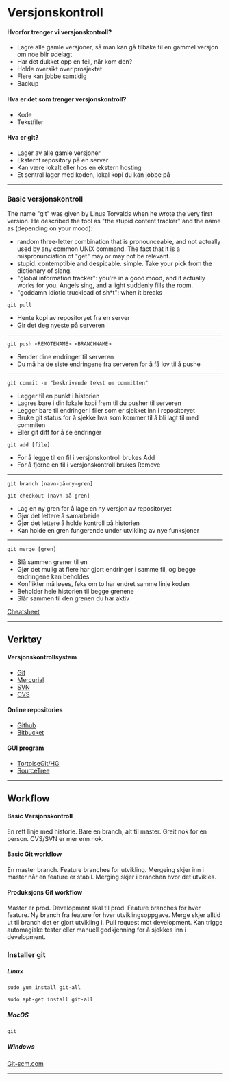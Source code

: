 # Versjonskontroll
#### Hvorfor trenger vi versjonskontroll?
 + Lagre alle gamle versjoner, så man kan gå tilbake til en gammel versjon om noe blir ødelagt
 + Har det dukket opp en feil, når kom den?
 + Holde oversikt over prosjektet
 + Flere kan jobbe samtidig
 + Backup
#### Hva er det som trenger versjonskontroll?
+ Kode
+ Tekstfiler
#### Hva er git?
+ Lager av alle gamle versjoner
+ Eksternt repository på en server
+ Kan være lokalt eller hos en ekstern hosting
+ Et sentral lager med koden, lokal kopi du kan jobbe på
***

### Basic versjonskontroll
The name "git" was given by Linus Torvalds when he wrote the very
first version. He described the tool as "the stupid content tracker"
and the name as (depending on your mood):

 - random three-letter combination that is pronounceable, and not
   actually used by any common UNIX command.  The fact that it is a
   mispronunciation of "get" may or may not be relevant.
 - stupid. contemptible and despicable. simple. Take your pick from the
   dictionary of slang.
 - "global information tracker": you're in a good mood, and it actually
   works for you. Angels sing, and a light suddenly fills the room.
 - "goddamn idiotic truckload of sh*t": when it breaks


```
git pull 
```
+ Hente kopi av repositoryet fra en server
+ Gir det deg nyeste på serveren
 ---
```git
git push <REMOTENAME> <BRANCHNAME>
```
+ Sender dine endringer til serveren
+ Du må ha de siste endringene fra serveren for å få lov til å pushe
 
--- 
```
git commit -m "beskrivende tekst om committen"
```
+ Legger til en punkt i historien
+ Lagres bare i din lokale kopi frem til du pusher til serveren
+ Legger bare til endringer i filer som er sjekket inn i repositoryet
+ Bruke git status for å sjekke hva som kommer til å bli lagt til med commiten
+ Eller git diff for å se endringer
```
git add [file]
```
+ For å legge til en fil i versjonskontroll brukes Add
+ For å fjerne en fil i versjonskontroll brukes Remove
 
---
```
git branch [navn-på-ny-gren]
```
```
git checkout [navn-på-gren]
```
+ Lag en ny gren for å lage en ny versjon av repositoryet
+ Gjør det lettere å samarbeide
+ Gjør det lettere å holde kontroll på historien
+ Kan holde en gren fungerende under utvikling av nye funksjoner
 
---
```
git merge [gren]
```
+ Slå sammen grener til en
+ Gjør det mulig at flere har gjort endringer i samme fil, og begge endringene kan beholdes
+ Konflikter må løses, feks om to har endret samme linje koden
+ Beholder hele historien til begge grenene
+ Slår sammen til den grenen du har aktiv

[Cheatsheet](https://services.github.com/kit/downloads/github-git-cheat-sheet.pdf)

***

## Verktøy
#### Versjonskontrollsystem
+ [Git](https://git-scm.com/downloads)
+ [Mercurial](https://www.mercurial-scm.org/wiki/Download)
+ [SVN](https://subversion.apache.org/download.cgi)
+ [CVS](http://www.nongnu.org/cvs/)

#### Online repositories
+ [Github](https://github.com)
+ [Bitbucket](https://bitbucket.com)

#### GUI program
+ [TortoiseGit/HG](https://tortoisegit.org)
+ [SourceTree](https://www.sourcetreeapp.com)

***

## Workflow
#### Basic Versjonskontroll
En rett linje med historie. Bare en branch, alt til master. Greit nok for en person. CVS/SVN er mer enn nok.

#### Basic Git workflow
En master branch. Feature branches for utvikling. Mergeing skjer inn i master
når en feature er stabil. Merging skjer i branchen hvor det utvikles.

#### Produksjons Git workflow
Master er prod. Development skal til prod. Feature branches for hver feature. 
Ny branch fra feature for hver utviklingsoppgave. Merge skjer alltid ut til
branch det er gjort utvikling i. Pull request mot development. Kan trigge
automagiske tester eller manuell godkjenning for å sjekkes inn i development.


### Installer git
##### Linux
```
sudo yum install git-all
```
```
sudo apt-get install git-all
```
##### MacOS
```
git
```
##### Windows
[Git-scm.com]( http://git-scm.com/download/win)
***